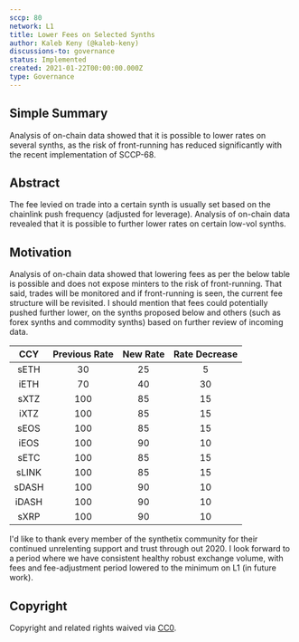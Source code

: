 ```yaml
---
sccp: 80
network: L1
title: Lower Fees on Selected Synths
author: Kaleb Keny (@kaleb-keny)
discussions-to: governance
status: Implemented
created: 2021-01-22T00:00:00.000Z
type: Governance
---
```


<!--You can leave these HTML comments in your merged SCCP and delete the visible duplicate text guides, they will not appear and may be helpful to refer to if you edit it again. This is the suggested template for new SCCPs. Note that an SCCP number will be assigned by an editor. When opening a pull request to submit your SCCP, please use an abbreviated title in the filename, `sccp-draft_title_abbrev.md`. The title should be 44 characters or less.-->

## Simple Summary

<!--"If you can't explain it simply, you don't understand it well enough." Provide a simplified and layman-accessible explanation of the SCCP.-->

Analysis of on-chain data showed that it is possible to lower rates on several synths, as the risk of front-running has reduced significantly with the recent implementation of SCCP-68.

## Abstract

<!--A short (~200 word) description of the variable change proposed.-->

The fee levied on trade into a certain synth is usually set based on the chainlink push frequency (adjusted for leverage). Analysis of on-chain data revealed that it is possible to further lower rates on certain low-vol synths.

## Motivation

<!--The motivation is critical for SCCPs that want to update variables within Synthetix. It should clearly explain why the existing variable is not incentive aligned. SCCP submissions without sufficient motivation may be rejected outright.-->

Analysis of on-chain data showed that lowering fees as per the below table is possible and does not expose minters to the risk of front-running. That said, trades will be monitored and if front-running is seen, the current fee structure will be revisited.
I should mention that fees could potentially pushed further lower, on the synths proposed below and others (such as forex synths and commodity synths) based on further review of incoming data.

|  CCY  | Previous Rate | New Rate | Rate Decrease |
| :---: | :-----------: | :------: | :-----------: |
| sETH  |      30       |    25    |       5       |
| iETH  |      70       |    40    |      30       |
| sXTZ  |      100      |    85    |      15       |
| iXTZ  |      100      |    85    |      15       |
| sEOS  |      100      |    85    |      15       |
| iEOS  |      100      |    90    |      10       |
| sETC  |      100      |    85    |      15       |
| sLINK |      100      |    85    |      15       |
| sDASH |      100      |    90    |      10       |
| iDASH |      100      |    90    |      10       |
| sXRP  |      100      |    90    |      10       |

I'd like to thank every member of the synthetix community for their continued unrelenting support and trust through out 2020.
I look forward to a period where we have consistent healthy robust exchange volume, with fees and fee-adjustment period lowered to the minimum on L1 (in future work).

## Copyright

Copyright and related rights waived via [CC0](https://creativecommons.org/publicdomain/zero/1.0/).
